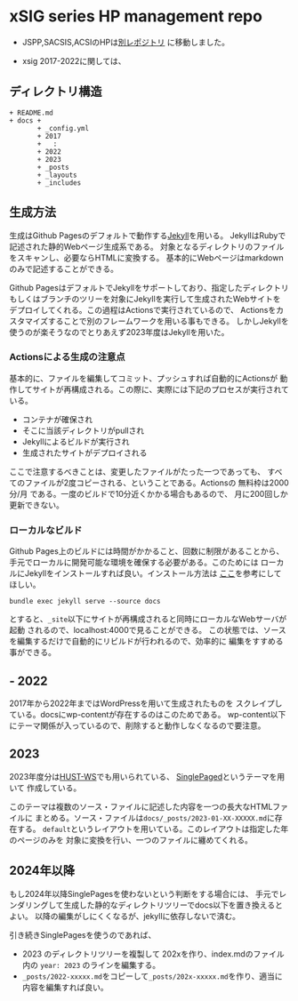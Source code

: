 # xSIG series HP management repo

- JSPP,SACSIS,ACSIのHPは[別レポジトリ](github.com/xsig-ws/history) に移動しました。

- xsig 2017-2022に関しては、

## ディレクトリ構造

```
+ README.md
+ docs +
       + _config.yml
       + 2017
       +   :
       + 2022
       + 2023
       + _posts
       + _layouts
       + _includes
```

## 生成方法
生成はGithub Pagesのデフォルトで動作する[Jekyll](https://jekyllrb.com/)を用いる。
JekyllはRubyで記述された静的Webページ生成系である。
対象となるディレクトリのファイルをスキャンし、必要ならHTMLに変換する。
基本的にWebページはmarkdownのみで記述することができる。

Github PagesはデフォルトでJekyllをサポートしており、指定したディレクトリ
もしくはブランチのツリーを対象にJekyllを実行して生成されたWebサイトを
デプロイしてくれる。この過程はActionsで実行されているので、
Actionsをカスタマイズすることで別のフレームワークを用いる事もできる。
しかしJekyllを使うのが楽そうなのでとりあえず2023年度はJekyllを用いた。

### Actionsによる生成の注意点

基本的に、ファイルを編集してコミット、プッシュすれば自動的にActionsが
動作してサイトが再構成される。この際に、実際には下記のプロセスが実行されている。

- コンテナが確保され
- そこに当該ディレクトリがpullされ
- Jekyllによるビルドが実行され
- 生成されたサイトがデプロイされる

ここで注意するべきことは、変更したファイルがたった一つであっても、
すべてのファイルが2度コピーされる、ということである。Actionsの
無料枠は2000分/月 である。一度のビルドで10分近くかかる場合もあるので、
月に200回しか更新できない。

### ローカルなビルド

Github Pages上のビルドには時間がかかること、回数に制限があることから、
手元でローカルに開発可能な環境を確保する必要がある。このためには
ローカルにJekyllをインストールすれば良い。インストール方法は
[ここ](https://jekyllrb.com/docs/installation/)を参考にして
ほしい。

```bundle exec jekyll serve --source docs```

とすると、`_site`以下にサイトが再構成されると同時にローカルなWebサーバが起動
されるので、localhost:4000で見ることができる。
この状態では、ソースを編集するだけで自動的にリビルドが行われるので、効率的に
編集をすすめる事ができる。

## - 2022
2017年から2022年まではWordPressを用いて生成されたものを
スクレイプしている。docsにwp-contentが存在するのはこのためである。
wp-content以下にテーマ関係が入っているので、削除すると動作しなくなるので要注意。

## 2023
2023年度分は[HUST-WS](https://hust-workshop.github.io/)でも用いられている、
[SinglePaged](https://github.com/t413/SinglePaged)というテーマを用いて
作成している。

このテーマは複数のソース・ファイルに記述した内容を一つの長大なHTMLファイルに
まとめる。ソース・ファイルは`docs/_posts/2023-01-XX-XXXXX.md`に存在する。
`default`というレイアウトを用いている。このレイアウトは指定した年のページのみを
対象に変換を行い、一つのファイルに纏めてくれる。

## 2024年以降

もし2024年以降SinglePagesを使わないという判断をする場合には、
手元でレンダリングして生成した静的なディレクトリツリーでdocs以下を置き換えるとよい。
以降の編集がしにくくなるが、jekyllに依存しないで済む。

引き続きSinglePagesを使うのであれば、
- 2023 のディレクトリツリーを複製して 202xを作り、index.mdのファイル内の
`year: 2023` のラインを編集する。
- `_posts/2022-xxxxx.md`をコピーして`_posts/202x-xxxxx.md`を作り、適当に
内容を編集すれば良い。












